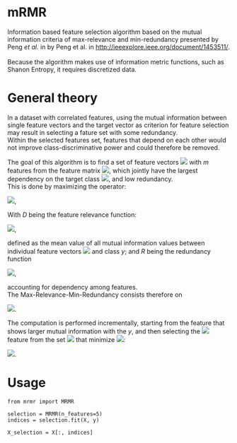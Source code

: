# mRMR
Information based feature selection algorithm based on the mutual information criteria of
max-relevance and min-redundancy presented by Peng *et al.* in by Peng et al.
in http://ieeexplore.ieee.org/document/1453511/. <br/>
<br/>
Because the algorithm makes use of information metric functions, such as Shanon Entropy, it requires discretized data.


# General theory

In a dataset with correlated features, using the mutual information between single feature vectors and the target vector as criterion for feature selection may result in selecting a fature set with some redundancy.<br/>
Within the selected features set, features that depend on each other would not improve class-discriminative power and could therefore be removed.

The goal of this algorithm is to find a set of feature vectors <img src="https://render.githubusercontent.com/render/math?math=S \subseteq X"> with *m* features from the feature matrix <img src="https://render.githubusercontent.com/render/math?math=X">, which jointly have the largest dependency on the target class <img src="https://render.githubusercontent.com/render/math?math=y">, and low redundancy.<br/>
This is done by maximizing the operator:

<img src="https://render.githubusercontent.com/render/math?math=\phi(D, R) = D - R">, <br/>

With *D* being the feature relevance function:

<img src="https://render.githubusercontent.com/render/math?math=D = \frac{1}{|S|}\sum_{x_i\in S} I(x_i, y)">, <br/>

defined as the mean value of all mutual information values between individual feature vectors <img src="https://render.githubusercontent.com/render/math?math=x_i"> and class *y*; and *R* being the redundancy function

<img src="https://render.githubusercontent.com/render/math?math=R = \frac{1}{|S|^2}\sum_{x_i, x_j\in S} I(x_i, x_j)">, <br/>

accounting for dependency among features. <br/>
The Max-Relevance-Min-Redundancy consists therefore on 

<img src="https://render.githubusercontent.com/render/math?math=max (\phi(D, R))">.

The computation is performed incrementally, starting from the feature that shows larger mutual information with the *y*, and then selecting the <img src="https://render.githubusercontent.com/render/math?math=m^{th}"> feature from the set <img src="https://render.githubusercontent.com/render/math?math={X - S_{m-1}}"> that minimize <img src="https://render.githubusercontent.com/render/math?math=\phi">:

<img src="https://render.githubusercontent.com/render/math?math=max_{x_j \in X - S_{m - 1}} [ I(x_i, y) - \frac{1}{m-1} \sum_{x_i \in X - S_{m - 1}} I(x_i, x_j) ] ">. <br/>


# Usage

```
from mrmr import MRMR

selection = MRMR(n_features=5)
indices = selection.fit(X, y)

X_selection = X[:, indices]

```

